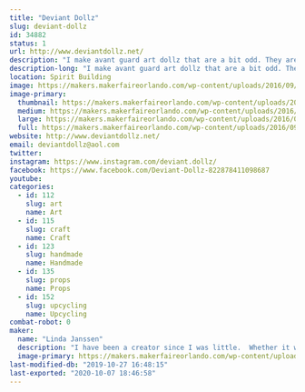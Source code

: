 ```yaml
---
title: "Deviant Dollz"
slug: deviant-dollz
id: 34882
status: 1
url: http://www.deviantdollz.net/
description: "I make avant guard art dollz that are a bit odd. They are a combination of creepy and beautiful--  scary and pretty.  "
description-long: "I make avant guard art dollz that are a bit odd. They are a combination of creepy and beautiful--  scary and pretty.  I also make a line of Day of the Dead Animals.  From dogs to cats to bunnies to dinosaurs to turtles and everything in between, all of the animals are ready and dressed in their finest Day of the Dead flowers and hats.  I use primarily upcycled things to create my art.  Most of them are originally headed for the trash and I breath new life into them again."
location: Spirit Building
image: https://makers.makerfaireorlando.com/wp-content/uploads/2016/09/Dollz_Cut-Out-face_04-face-4-743x1024.png
image-primary:
  thumbnail: https://makers.makerfaireorlando.com/wp-content/uploads/2016/09/Dollz_Cut-Out-face_04-face-4-150x150.png
  medium: https://makers.makerfaireorlando.com/wp-content/uploads/2016/09/Dollz_Cut-Out-face_04-face-4-218x300.png
  large: https://makers.makerfaireorlando.com/wp-content/uploads/2016/09/Dollz_Cut-Out-face_04-face-4-743x1024.png
  full: https://makers.makerfaireorlando.com/wp-content/uploads/2016/09/Dollz_Cut-Out-face_04-face-4.png
website: http://www.deviantdollz.net/
email: deviantdollz@aol.com
twitter: 
instagram: https://www.instagram.com/deviant.dollz/
facebook: https://www.facebook.com/Deviant-Dollz-822878411098687
youtube: 
categories:
  - id: 112
    slug: art
    name: Art
  - id: 115
    slug: craft
    name: Craft
  - id: 123
    slug: handmade
    name: Handmade
  - id: 135
    slug: props
    name: Props
  - id: 152
    slug: upcycling
    name: Upcycling
combat-robot: 0
maker:
  name: "Linda Janssen"
  description: "I have been a creator since I was little.  Whether it was crayon to paper or making a lavish mansion for my barbies out of cardboard boxes and twine, my imagination has always run wild.  I started making Deviant Dollz after a Halloween party.  I made a handful as props and guests loved them.  One thing led to another and Deviant Dollz was born. My philosophy with art is not caring a supply is meant to do.  I care what it can do.  I experiment.  I take chances.  I don't analyze.  I love what I create and I hope that someone else in the world digs it as well.  "
  image-primary: https://makers.makerfaireorlando.com/wp-content/uploads/2016/09/DD_icon_black-on-white.png
last-modified-db: "2019-10-27 16:48:15"
last-exported: "2020-10-07 18:46:58"
---
```


